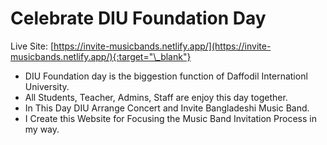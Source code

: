 # Celebrate DIU Foundation Day

Live Site: [https://invite-musicbands.netlify.app/](https://invite-musicbands.netlify.app/){:target="\_blank"}

* DIU Foundation day is the biggestion function of Daffodil Internationl University.
* All Students, Teacher, Admins, Staff are enjoy this day together.
* In This Day DIU Arrange Concert and Invite Bangladeshi Music Band.
* I Create this Website for Focusing the Music Band Invitation Process in my way.
